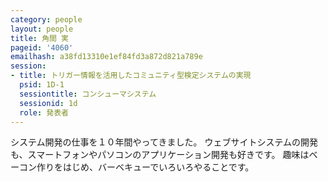 ```yaml
---
category: people
layout: people
title: 角間 実
pageid: '4060'
emailhash: a38fd13310e1ef84fd3a872d821a789e
session:
- title: トリガー情報を活用したコミュニティ型検定システムの実現
  psid: 1D-1
  sessiontitle: コンシューマシステム
  sessionid: 1d
  role: 発表者
---
```

システム開発の仕事を１０年間やってきました。
ウェブサイトシステムの開発も、スマートフォンやパソコンのアプリケーション開発も好きです。
趣味はベーコン作りをはじめ、バーベキューでいろいろやることです。